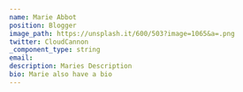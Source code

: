 ```yaml
---
name: Marie Abbot
position: Blogger
image_path: https://unsplash.it/600/503?image=1065&a=.png
twitter: CloudCannon
_component_type: string
email:
description: Maries Description
bio: Marie also have a bio
---
```



